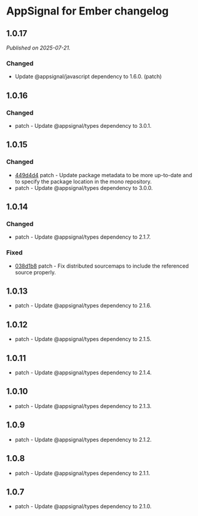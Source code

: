 # AppSignal for Ember changelog

## 1.0.17

_Published on 2025-07-21._

### Changed

- Update @appsignal/javascript dependency to 1.6.0. (patch)

## 1.0.16

### Changed

- patch - Update @appsignal/types dependency to 3.0.1.

## 1.0.15

### Changed

- [449d4d4](https://github.com/appsignal/appsignal-javascript/commit/449d4d40381e7e6c13076732a8b4e7f65f94d5db) patch - Update package metadata to be more up-to-date and to specify the package location in the mono repository.
- patch - Update @appsignal/types dependency to 3.0.0.

## 1.0.14

### Changed

- patch - Update @appsignal/types dependency to 2.1.7.

### Fixed

- [038d1b8](https://github.com/appsignal/appsignal-javascript/commit/038d1b8beb4042b2610ee3db1c6b3bdb3c9e881f) patch - Fix distributed sourcemaps to include the referenced source properly.

## 1.0.13

- patch - Update @appsignal/types dependency to 2.1.6.

## 1.0.12

- patch - Update @appsignal/types dependency to 2.1.5.

## 1.0.11

- patch - Update @appsignal/types dependency to 2.1.4.

## 1.0.10

- patch - Update @appsignal/types dependency to 2.1.3.

## 1.0.9

- patch - Update @appsignal/types dependency to 2.1.2.

## 1.0.8

- patch - Update @appsignal/types dependency to 2.1.1.

## 1.0.7

- patch - Update @appsignal/types dependency to 2.1.0.
